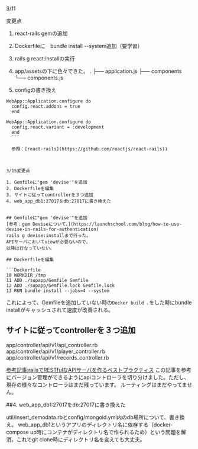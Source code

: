 3/11

変更点
1. react-rails gemの追加
2. Dockerfileに　bundle install --system追加（要学習）
3. rails g react:installの実行
4. app/assetsの下に色々できた。
.
├── application.js
├── components
└── components.js

5. configの書き換え

```config/environments/production
WebApp::Application.configure do
  config.react.addons = true
  end
  ```

  ```config/environments/development
  WebApp::Application.configure do
    config.react.variant = :development
	end
	```

	参照：[react-rails](https://github.com/reactjs/react-rails))



3/15変更点

1. Gemfileに"gem 'devise'"を追加
2. Dockerfileを編集
3. サイトに従ってcontrollerを３つ追加
4. web_app_db1:27017をdb:27017に書き換えた


## Gemfileに"gem 'devise'"を追加
[参考：gem Deviseについて。](https://launchschool.com/blog/how-to-use-devise-in-rails-for-authentication)
rails g devise:installまで行った。
APIサーバにおいてviewが必要ないので、
以降は行なっていない。

## Dockerfileを編集

```Dockerfile
10 WORKDIR /tmp
11 ADD ./supapp/Gemfile Gemfile
12 ADD ./supapp/Gemfile.lock Gemfile.lock
13 RUN bundle install --jobs=4 --system
```
これによって、Gemfileを追加していない時の`Docker build .`をした時にbundle installがキャッシュされて速度が改善される。

## サイトに従ってcontrollerを３つ追加
app/controller/api/v1/api_controller.rb
app/controller/api/v1/player_controller.rb
app/controller/api/v1/records_controller.rb

[参考記事:railsでRESTfulなAPIサーバを作るベストプラクティス](https://www.airpair.com/ruby-on-rails/posts/building-a-restful-api-in-a-rails-application)
この記事を参考にバージョン管理ができるようにapiコントローラを切り分けました。ただし、現存の様々なコントローラはまだ残っています。
ルーティングはまだやってません。

##4. web_app_db1:27017をdb:27017に書き換えた

util/insert_demodata.rbとconfig/mongoid.yml内のdb場所について、書き換え。
web_app_db1というアプリのディレクトリ名に依存する（docker-compose up時にコンテナがディレクトリ名で作られるため）という問題を解消。これでgit clone時にディレクトリ名を変えても大丈夫。
